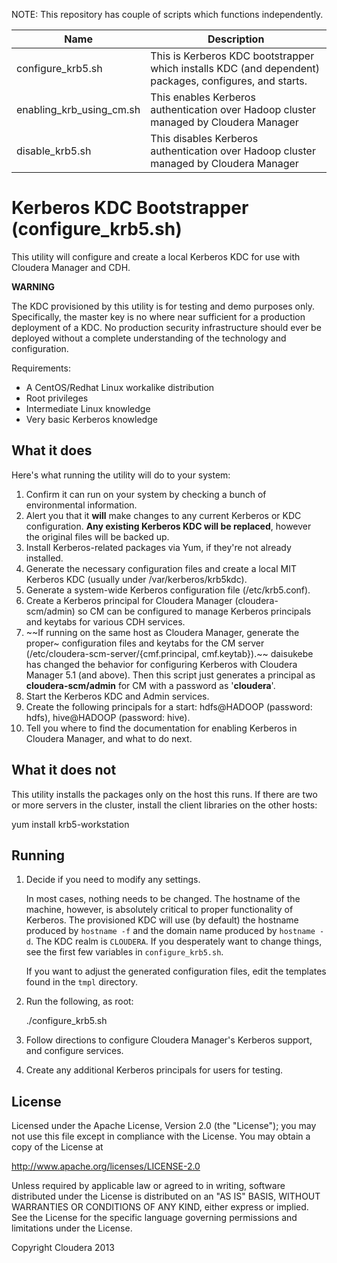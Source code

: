 NOTE: This repository has couple of scripts which functions independently.

 Name          | Description
-----------------|---------------------------------
 configure_krb5.sh | This is Kerberos KDC bootstrapper which installs KDC (and dependent) packages, configures, and starts.
 enabling_krb_using_cm.sh | This enables Kerberos authentication over Hadoop cluster managed by Cloudera Manager
 disable_krb5.sh | This disables Kerberos authentication over Hadoop cluster managed by Cloudera Manager

# Kerberos KDC Bootstrapper (configure_krb5.sh)

This utility will configure and create a local Kerberos KDC for use with
Cloudera Manager and CDH.

__WARNING__

The KDC provisioned by this utility is for testing and demo purposes only.
Specifically, the master key is no where near sufficient for a production
deployment of a KDC. No production security infrastructure should ever be
deployed without a complete understanding of the technology and configuration.

Requirements:

* A CentOS/Redhat Linux workalike distribution
* Root privileges
* Intermediate Linux knowledge
* Very basic Kerberos knowledge

## What it does

Here's what running the utility will do to your system:

1. Confirm it can run on your system by checking a bunch of environmental
   information.
2. Alert you that it __will__ make changes to any current Kerberos or KDC
   configuration. __Any existing Kerberos KDC will be replaced__, however the
   original files will be backed up.
3. Install Kerberos-related packages via Yum, if they're not already installed.
4. Generate the necessary configuration files and create a local MIT Kerberos
   KDC (usually under /var/kerberos/krb5kdc).
5. Generate a system-wide Kerberos configuration file (/etc/krb5.conf).
6. Create a Kerberos principal for Cloudera Manager (cloudera-scm/admin) so CM
   can be configured to manage Kerberos principals and keytabs for various CDH
   services.
7. ~~If running on the same host as Cloudera Manager, generate the proper~
   configuration files and keytabs for the CM server
   (/etc/cloudera-scm-server/{cmf.principal, cmf.keytab}).~~
   daisukebe has changed the behavior for configuring Kerberos with Cloudera Manager 5.1 (and above). Then this script just generates a principal as __cloudera-scm/admin__ for CM with a password as '__cloudera__'.
8. Start the Kerberos KDC and Admin services.
9. Create the following principals for a start: hdfs@HADOOP (password: hdfs), hive@HADOOP (password: hive).
10. Tell you where to find the documentation for enabling Kerberos in Cloudera
   Manager, and what to do next.

## What it does not

This utility installs the packages only on the host this runs. If there are
two or more servers in the cluster, install the client libraries on the other hosts:

yum install krb5-workstation

## Running

1. Decide if you need to modify any settings.

   In most cases, nothing needs to be changed. The hostname of the machine,
   however, is absolutely critical to proper functionality of Kerberos. The
   provisioned KDC will use (by default) the hostname produced by `hostname -f`
   and the domain name produced by `hostname -d`. The KDC realm is `CLOUDERA`.
   If you desperately want to change things, see the first few variables in
   `configure_krb5.sh`.

   If you want to adjust the generated configuration files, edit the templates
   found in the `tmpl` directory.

2. Run the following, as root:

    ./configure_krb5.sh

3. Follow directions to configure Cloudera Manager's Kerberos support, and
   configure services.
4. Create any additional Kerberos principals for users for testing.

## License

Licensed under the Apache License, Version 2.0 (the "License");
you may not use this file except in compliance with the License.
You may obtain a copy of the License at

http://www.apache.org/licenses/LICENSE-2.0

Unless required by applicable law or agreed to in writing, software
distributed under the License is distributed on an "AS IS" BASIS,
WITHOUT WARRANTIES OR CONDITIONS OF ANY KIND, either express or implied.
See the License for the specific language governing permissions and
limitations under the License.

Copyright Cloudera 2013
